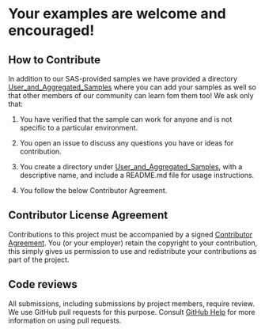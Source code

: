 # **Your examples are welcome and encouraged!** 

## How to Contribute

In addition to our SAS-provided samples we have provided a directory [User_and_Aggregated_Samples](User_and_Aggregated_Samples) where you can add your samples as well so that other members of our community can learn fom them too!  We ask only that:

1. You have verified that the sample can work for anyone and is not specific to a particular environment.

2. You open an issue to discuss any questions you have or ideas for contribution.

3. You create a directory under [User_and_Aggregated_Samples](User_and_Aggregated_Samples), with a descriptive name, and include a README.md file for usage instructions.

4. You follow the below Contributor Agreement.  

## Contributor License Agreement

Contributions to this project must be accompanied by a signed
[Contributor Agreement](ContributorAgreement.txt).
You (or your employer) retain the copyright to your contribution,
this simply gives us permission to use and redistribute your contributions as
part of the project.

## Code reviews

All submissions, including submissions by project members, require review. We
use GitHub pull requests for this purpose. Consult
[GitHub Help](https://help.github.com/articles/about-pull-requests/) for more
information on using pull requests.